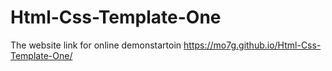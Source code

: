 # Html-Css-Template-One
The website link for online demonstartoin
https://mo7g.github.io/Html-Css-Template-One/
